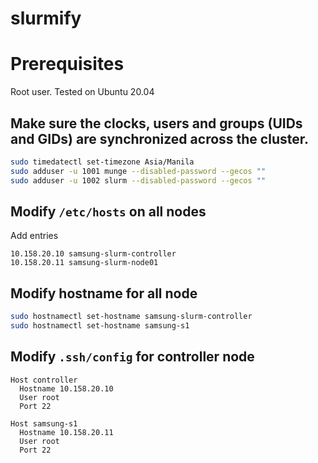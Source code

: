 # slurmify

# Prerequisites
Root user.
Tested on Ubuntu 20.04

## Make sure the clocks, users and groups (UIDs and GIDs) are synchronized across the cluster.
```sh
sudo timedatectl set-timezone Asia/Manila
sudo adduser -u 1001 munge --disabled-password --gecos ""
sudo adduser -u 1002 slurm --disabled-password --gecos ""
``` 

## Modify `/etc/hosts` on all nodes
Add entries
```
10.158.20.10 samsung-slurm-controller
10.158.20.11 samsung-slurm-node01
```

## Modify hostname for all node
```sh
sudo hostnamectl set-hostname samsung-slurm-controller
sudo hostnamectl set-hostname samsung-s1
```

## Modify `.ssh/config` for controller node
```
Host controller
  Hostname 10.158.20.10
  User root
  Port 22

Host samsung-s1
  Hostname 10.158.20.11
  User root
  Port 22
```
